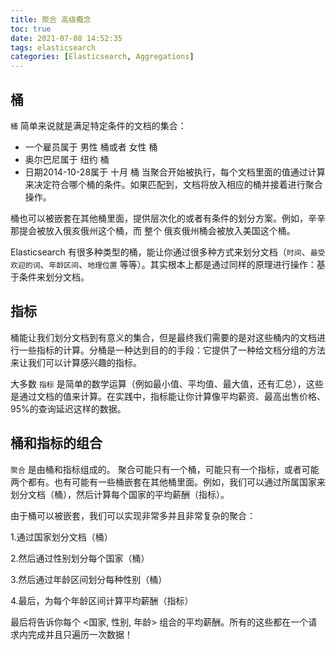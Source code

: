 ```yaml
---
title: 聚合 高级概念
toc: true
date: 2021-07-08 14:52:35
tags: elasticsearch
categories: [Elasticsearch, Aggregations]
---
```



## 桶

`桶` 简单来说就是满足特定条件的文档的集合：

- 一个雇员属于 男性 桶或者 女性 桶
- 奥尔巴尼属于 纽约 桶
- 日期2014-10-28属于 十月 桶
当聚合开始被执行，每个文档里面的值通过计算来决定符合哪个桶的条件。如果匹配到，文档将放入相应的桶并接着进行聚合操作。

桶也可以被嵌套在其他桶里面，提供层次化的或者有条件的划分方案。例如，辛辛那提会被放入俄亥俄州这个桶，而 整个 俄亥俄州桶会被放入美国这个桶。

Elasticsearch 有很多种类型的桶，能让你通过很多种方式来划分文档（`时间`、`最受欢迎的词`、`年龄区间`、`地理位置` 等等）。其实根本上都是通过同样的原理进行操作：基于条件来划分文档。


## 指标

桶能让我们划分文档到有意义的集合，但是最终我们需要的是对这些桶内的文档进行一些指标的计算。分桶是一种达到目的的手段：它提供了一种给文档分组的方法来让我们可以计算感兴趣的指标。

大多数 `指标` 是简单的数学运算（例如最小值、平均值、最大值，还有汇总），这些是通过文档的值来计算。在实践中，指标能让你计算像平均薪资、最高出售价格、95%的查询延迟这样的数据。



## 桶和指标的组合

`聚合` 是由桶和指标组成的。 聚合可能只有一个桶，可能只有一个指标，或者可能两个都有。也有可能有一些桶嵌套在其他桶里面。例如，我们可以通过所属国家来划分文档（桶），然后计算每个国家的平均薪酬（指标）。

由于桶可以被嵌套，我们可以实现非常多并且非常复杂的聚合：

1.通过国家划分文档（桶）

2.然后通过性别划分每个国家（桶）

3.然后通过年龄区间划分每种性别（桶）

4.最后，为每个年龄区间计算平均薪酬（指标）

最后将告诉你每个 <国家, 性别, 年龄> 组合的平均薪酬。所有的这些都在一个请求内完成并且只遍历一次数据！